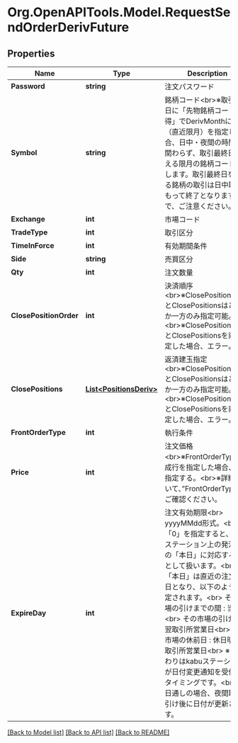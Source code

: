# Org.OpenAPITools.Model.RequestSendOrderDerivFuture
## Properties

Name | Type | Description | Notes
------------ | ------------- | ------------- | -------------
**Password** | **string** | 注文パスワード | 
**Symbol** | **string** | 銘柄コード&lt;br&gt;※取引最終日に「先物銘柄コード取得」でDerivMonthに0（直近限月）を指定した場合、日中・夜間の時間帯に関わらず、取引最終日を迎える限月の銘柄コードを返します。取引最終日を迎える銘柄の取引は日中取引をもって終了となりますので、ご注意ください。 | 
**Exchange** | **int** | 市場コード |定義値|説明| |-|-| |2|日通し| |23|日中| |24|夜間| | 
**TradeType** | **int** | 取引区分 |定義値|説明| |-|-| |1|新規| |2|返済| | 
**TimeInForce** | **int** | 有効期間条件 |定義値|説明| |-|-| |1|FAS&lt;br&gt;※FASを指定した場合、FrontOrderTypeは指値(20)のみ指定可能。| |2|FAK&lt;br&gt;※FAKを指定した場合、Exchangeは日中(23)、夜間(24)のみ指定可能。| |3|FOK&lt;br&gt;※FOKを指定した場合、Exchangeは日中(23)、夜間(24)のみ指定可能。| | 
**Side** | **string** | 売買区分 |定義値|説明| |-|-| |1|売| |2|買| | 
**Qty** | **int** | 注文数量 | 
**ClosePositionOrder** | **int** | 決済順序&lt;br&gt;※ClosePositionOrderとClosePositionsはどちらか一方のみ指定可能。&lt;br&gt;※ClosePositionOrderとClosePositionsを両方指定した場合、エラー。 |定義値|説明| |-|-| |0|日付（古い順）、損益（高い順）| |1|日付（古い順）、損益（低い順）| |2|日付（新しい順）、損益（高い順）| |3|日付（新しい順）、損益（低い順）| |4|損益（高い順）、日付（古い順）| |5|損益（高い順）、日付（新しい順）| |6|損益（低い順）、日付（古い順）| |7|損益（低い順）、日付（新しい順）| | [optional] 
**ClosePositions** | [**List&lt;PositionsDeriv&gt;**](PositionsDeriv.md) | 返済建玉指定&lt;br&gt;※ClosePositionOrderとClosePositionsはどちらか一方のみ指定可能。&lt;br&gt;※ClosePositionOrderとClosePositionsを両方指定した場合、エラー。 | [optional] 
**FrontOrderType** | **int** | 執行条件 |定義値|説明|”Price”の指定| |-|-|-| |18|引成（派生）&lt;br&gt;※TimeInForceは、「FAK」のみ有効|0| |20|指値|発注したい金額| |28|引指（派生）&lt;br&gt;※TimeInForceは、「FAS」のみ有効|発注したい金額| |120|成行（マーケットオーダー）|0| | 
**Price** | **int** | 注文価格&lt;br&gt;※FrontOrderTypeで成行を指定した場合、0を指定する。&lt;br&gt;※詳細について、”FrontOrderType”をご確認ください。 | 
**ExpireDay** | **int** | 注文有効期限&lt;br&gt; yyyyMMdd形式。&lt;br&gt; 「0」を指定すると、kabuステーション上の発注画面の「本日」に対応する日付として扱います。&lt;br&gt; 「本日」は直近の注文可能日となり、以下のように設定されます。&lt;br&gt; その市場の引けまでの間 : 当日&lt;br&gt; その市場の引け後       : 翌取引所営業日&lt;br&gt; その市場の休前日       : 休日明けの取引所営業日&lt;br&gt; ※ 日替わりはkabuステーションが日付変更通知を受信したタイミングです。&lt;br&gt; ※ 日通しの場合、夜間取引の引け後に日付が更新されます。 | 

[[Back to Model list]](../README.md#documentation-for-models) [[Back to API list]](../README.md#documentation-for-api-endpoints) [[Back to README]](../README.md)

